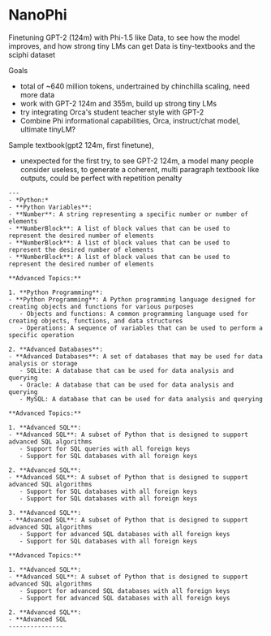 # NanoPhi

Finetuning GPT-2 (124m) with Phi-1.5 like Data, to see how the model improves, and how strong tiny LMs can get
Data is tiny-textbooks and the sciphi dataset

Goals
 - total of ~640 million tokens, undertrained by chinchilla scaling, need more data
 - work with GPT-2 124m and 355m, build up strong tiny LMs
 - try integrating Orca's student teacher style with GPT-2
 - Combine Phi informational capabilities, Orca, instruct/chat model, ultimate tinyLM?

Sample textbook(gpt2 124m, first finetune), 
 - unexpected for the first try, to see GPT-2 124m, a model many people consider useless, to generate a coherent, multi paragraph textbook like outputs, could be perfect with repetition penalty
```
---
- *Python:*
- **Python Variables**:
- **Number**: A string representing a specific number or number of elements
- **NumberBlock**: A list of block values that can be used to represent the desired number of elements
- **NumberBlock**: A list of block values that can be used to represent the desired number of elements
- **NumberBlock**: A list of block values that can be used to represent the desired number of elements

**Advanced Topics:**

1. **Python Programming**:
- **Python Programming**: A Python programming language designed for creating objects and functions for various purposes
   - Objects and functions: A common programming language used for creating objects, functions, and data structures
   - Operations: A sequence of variables that can be used to perform a specific operation

2. **Advanced Databases**:
- **Advanced Databases**: A set of databases that may be used for data analysis or storage
   - SQLite: A database that can be used for data analysis and querying
   - Oracle: A database that can be used for data analysis and querying
   - MySQL: A database that can be used for data analysis and querying

**Advanced Topics:**

1. **Advanced SQL**:
- **Advanced SQL**: A subset of Python that is designed to support advanced SQL algorithms
   - Support for SQL queries with all foreign keys
   - Support for SQL databases with all foreign keys

2. **Advanced SQL**:
- **Advanced SQL**: A subset of Python that is designed to support advanced SQL algorithms
   - Support for SQL databases with all foreign keys
   - Support for SQL databases with all foreign keys

3. **Advanced SQL**:
- **Advanced SQL**: A subset of Python that is designed to support advanced SQL algorithms
   - Support for advanced SQL databases with all foreign keys
   - Support for SQL databases with all foreign keys

**Advanced Topics:**

1. **Advanced SQL**:
- **Advanced SQL**: A subset of Python that is designed to support advanced SQL algorithms
   - Support for advanced SQL databases with all foreign keys
   - Support for advanced SQL databases with all foreign keys

2. **Advanced SQL**:
- **Advanced SQL
---------------
```


